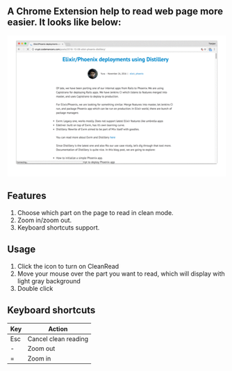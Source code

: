 ## A Chrome Extension help to read web page more easier. It looks like below:

![Screenshots 1](./screenshots/1.gif)

## Features

1. Choose which part on the page to  read in clean mode.
2. Zoom in/zoom out.
3. Keyboard shortcuts support.

## Usage

1. Click the icon to turn on CleanRead
2. Move your mouse over the part you want to read, which will display with light gray background
3. Double click

## Keyboard shortcuts

Key | Action
--- | ---
Esc | Cancel clean reading
- | Zoom out
= | Zoom in


